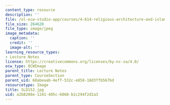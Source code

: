 ```yaml
---
content_type: resource
description: ''
file: /ol-ocw-studio-app/courses/4-614-religious-architecture-and-islamic-cultures-fall-2002/a2b8208e1241405c6068b1c294f2d1a3_SLD152.jpg
file_size: 264620
file_type: image/jpeg
image_metadata:
  caption: ''
  credit: ''
  image-alt: ''
learning_resource_types:
- Lecture Notes
license: https://creativecommons.org/licenses/by-nc-sa/4.0/
ocw_type: OCWImage
parent_title: Lecture Notes
parent_type: CourseSection
parent_uid: 68abeaab-4eff-532c-e858-18d3ffb567bd
resourcetype: Image
title: SLD152.jpg
uid: a2b8208e-1241-405c-6068-b1c294f2d1a3
---
```

